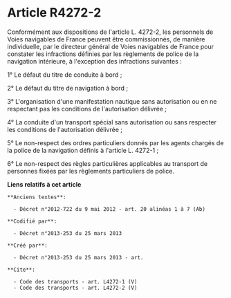 # Article R4272-2

Conformément aux dispositions de l'article L. 4272-2, les personnels de Voies navigables de France peuvent être
commissionnés, de manière individuelle, par le directeur général de Voies navigables de France pour constater les infractions
définies par les règlements de police de la navigation intérieure, à l'exception des infractions suivantes : 

1° Le défaut du titre de conduite à bord ; 

2° Le défaut du titre de navigation à bord ; 

3° L'organisation d'une manifestation nautique sans autorisation ou en ne respectant pas les conditions de l'autorisation
délivrée ; 

4° La conduite d'un transport spécial sans autorisation ou sans respecter les conditions de l'autorisation délivrée ; 

5° Le non-respect des ordres particuliers donnés par les agents chargés de la police de la navigation définis à l'article L.
4272-1 ; 

6° Le non-respect des règles particulières applicables au transport de personnes fixées par les règlements particuliers de
police.

**Liens relatifs à cet article**

	**Anciens textes**:

	  - Décret n°2012-722 du 9 mai 2012 - art. 20 alinéas 1 à 7 (Ab)

	**Codifié par**:

	  - Décret n°2013-253 du 25 mars 2013

	**Créé par**:

	  - Décret n°2013-253 du 25 mars 2013 - art.

	**Cite**:

	  - Code des transports - art. L4272-1 (V)
	  - Code des transports - art. L4272-2 (V)
